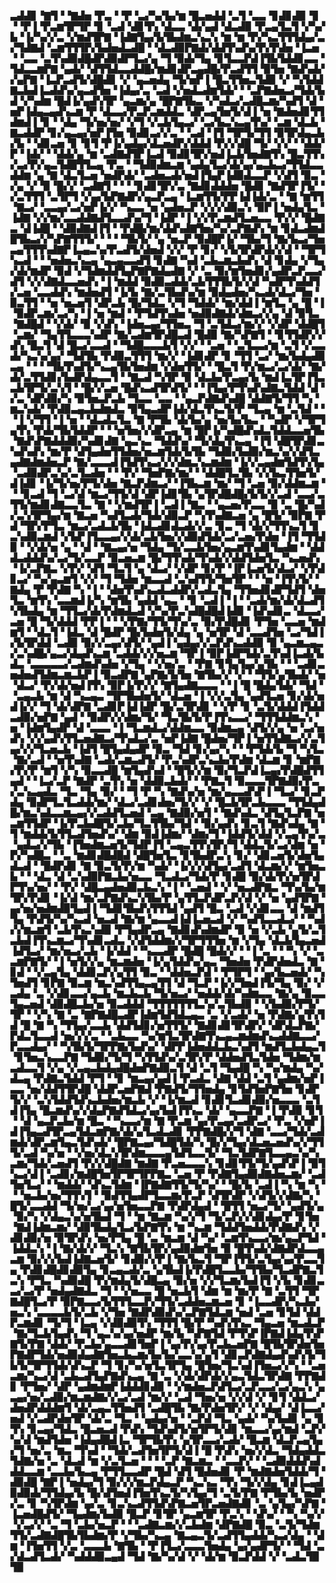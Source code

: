 ▃▟▟▊▝▇▜▝▝▇▟▅▝▛▃▝▝▛▝▃▞▚▞▙▞▆▝█▃▅▟▟▝▃▜▝▃▃▝▊▟▊▟▉▝▊▝▝▛▐▝▛▃▆▜▛▜▛▝▊▝▃▟▝▟▊▜▚▝▟▃▃▝▟▞▄▟▝▟▃▟▉▝▛▃▄▜▃▜▝▞▚▞▙▝▐▞▚▞▞▃▝▞▆▟▜▛▇▝▐▟▇▜▄▞▙▜▙▟▆▃▚▃▚▝▆▝▆▝▛▞▚▃▜▜▜▟▄▞▃▞▜▟▇▟▝▃▆▜▜▜▛▞▙▟▅▟▃▟█▝▝▟▃▟▉▛▇▟▞▟▟▜▚▟▚▞▛▞▛▟▅▝▐▃▅▝▝▃▃▝▃▜▚▟▉▟█▟▛▟▉▟▛▜▃▞▄▝▜▝▉▟▞▜▄▝▊▜▃▃▛▟▐▜▙▜▟▟▊▃▃▝▜▟▃▃▆▛▇▝▄▟▞▝▟▜▜▟▃▃▟▟█▞▆▟▊▟▛▃▄▟█▞▛▃▟▜▜▝▉▜▅▝▇▟▚▟▞▞▄▛▇▝▐▃▛▃▟▜▞▟█▟▊▝▞▝▄▃▅▟▄▝▜▞▅▛▐▝█▃▜▜▅▃▜▟▉▝▞▝▚▜▟▟▇▃▙▟▐▃▟▟▚▞▄▃▟▜▅▝▐▟▄▞▃▝▃▟▝▞▅▟▃▟▆▜▟▞▝▝▃▛▇▟▅▃▞▜▟▞▙▟▝▞▚▟▆▝█▟▐▞▄▟▚▜▛▝▄▃▆▞▄▝█▛▇▜▙▃▝▞▚▟▃▞▃▟█▃▆▞▚▟▜▝▟▝▅▛▐▟▄▃▄▟▚▃▆▝▛▝▟▃▃▞▛▃▛▃▆▟▟▃▝▟▛▃▄▜▅▜▞▟▐▝▅▝▇▟▅▟▊▜▜▟▆▟▐▝▊▝▝▟▄▝▜▞▅▞▅▞▝▞▜▝▞▃▙▜▄▃▞▝▃▞▙▃▚▃▄▜▚▞▝▃▆▝▟▃▙▝▇▃▟▟▛▝▊▞▄▃▄▞▅▛▐▜▅▝▉▟▊▃▞▞▃▝▝▃▟▝▐▜▝▜▛▜▞▜▜▝▉▜▛▟▄▃▙▞▙▝▝▟▊▃▅▝▊▝▊▜▝▛▐▞▄▟▄▞▟▃▅▟▛▞▟▟▟▝▛▞▞▟█▝▜▞▝▞▞▝▝▟▟▞▛▝▐▟▞▝▝▟▟▞▄▝▆▝▃▟▇▟▜▛▐▃▟▝▉▟▊▜▛▞▅▟▐▃▙▜▅▟▇▜▚▝█▃▜▜▚▞▃▞▛▞▄▃▜▟█▜▜▃▄▝▛▃▝▝▜▟▉▟▆▃▆▝▄▟▄▜▃▞▟▞▄▞▄▃▙▃▞▜▜▟▃▃▟▟▆▝▄▝▇▝▟▃▜▃▅▝▅▟▛▟▞▝▃▟▅▃▟▞▅▟▐▜▄▛▐▟▉▟▃▃▛▝▞▟▜▝▉▃▝▞▄▝▞▝▉▝█▞▞▝▃▟▇▜▝▝▝▝▊▟▊▜▛▞▃▝▇▟▊▟▟▟▅▝█▟▊▝▇▟▜▛▐▜▞▝▞▃▜▜▜▝▃▜▛▜▝▞▄▞▙▛▇▟▛▞▄▃▛▃▄▝▐▃▆▜▜▞▛▛▐▟▐▟▞▃▝▝▇▝▆▜▜▝▇▃▞▝▃▃▄▞▃▞▅▛▐▞▞▝▚▃▃▝▅▝▄▟▅▃▛▝▞▞▞▟▉▃▚▝▉▛▐▝▅▟▄▜▃▝▐▟▇▝▞▞▆▞▃▃▟▟▇▟▜▃▃▟▚▞▜▝▐▟▛▝▐▝▞▞▛▃▆▟▜▃▅▃▃▝▛▞▞▝█▟▇▃▝▟▐▟█▝▝▟▉▟▇▟▐▜▝▝▛▟█▞▆▞▟▟▚▟▇▜▅▞▚▞▃▛▇▟▚▝▆▝▊▟▃▟▆▟█▜▙▃▞▞▚▛▇▜▜▜▞▝▝▝▝▜▙▜▞▝▄▝▅▃▛▝▉▟█▛▐▞▝▜▙▞▜▝▇▞▙▃▞▜▅▃▄▜▜▜▚▟▇▛▐▃▄▃▚▞▛▃▟▜▞▟▅▟▝▞▞▝▛▝▊▞▝▞▙▜▛▟▛▟▞▞▟▝▝▜▛▜▚▃▟▝▝▝▅▟▅▃▚▃▄▝▄▃▄▃▃▟▜▝▊▟▇▝▚▟▝▃▙▃▆▃▙▟▚▝▟▝▊▟▄▝▞▜▄▞▟▞▆▟▛▝▉▟▝▞▜▟▆▟▟▜▄▛▇▛▇▟▄▟▇▝▞▝▃▝▉▞▆▜▅▟▊▞▄▟▛▃▛▃▃▞▟▜▝▞▞▟▇▟▃▃▅▟▚▝▐▝▆▟▟▝▉▟▉▃▟▟▞▃▙▜▜▜▙▜▞▞▟▝▚▟▛▜▚▟▟▜▞▃▅▝▃▃▟▟▚▝▆▟▅▟▜▝▐▞▙▝▇▞▃▜▙▟▚▞▆▝▉▟▄▟▅▞▚▃▟▞▟▃▞▜▅▝▉▃▜▜▝▝▅▝▅▃▅▜▝▟▛▃▙▝█▞▜▟▃▝▞▜▝▜▟▟▞▝▆▞▟▟▐▝▆▜▃▝▄▝█▝▐▝▉▟▛▃▆▞▃▞▚▝▐▝▅▝▆▟▝▝▛▜▟▜▚▟▅▝▅▟▉▟▇▟▞▟▆▃▞▞▄▝▟▝▉▜▃▝▇▟█▟▝▝▞▟▞▝▉▝▞▟▚▝▐▟▅▃▄▞▜▜▅▃▝▜▝▃▜▟▃▞▆▞▞▝▞▟▛▝▟▟█▜▝▃▆▞▝▜▄▜▜▃▃▃▚▟▛▝▇▞▃▟▆▜▛▟█▃▟▝█▟▉▝▇▞▚▛▇▜▝▝▊▜▜▟▛▞▞▟▚▝█▃▜▝▟▝█▃▞▃▃▟▝▝▜▟█▃▃▃▙▜▝▞▞▝▝▃▅▝▝▃▜▃▃▞▆▝▃▜▝▞▃▃▟▞▚▃▚▞▄▞▝▜▟▜▙▝▛▟▉▃▜▜▜▝▆▞▞▝▐▟▊▟▛▝▊▝▜▜▝▃▞▝▆▞▙▟▄▟▉▃▄▝▝▝▝▜▙▜▚▟▜▞▚▃▄▜▙▜▅▟▆▝▞▟▅▜▜▞▝▝█▃▜▝▛▞▆▃▞▃▞▟▞▝▇▞▟▞▃▜▜▟▊▞▙▟▛▟▄▃▃▜▝▝▇▃▟▝▚▜▛▝▉▝▟▃▙▞▛▃▄▞▙▝▆▟▐▃▜▛▐▜▃▃▙▜▛▜▞▃▚▜▝▝█▞▞▃▅▝█▟▚▃▟▜▛▟▜▞▝▝▐▜▄▞▛▜▚▟▚▟▇▃▜▟▟▝▟▝▞▃▝▟▛▟▉▞▚▝▉▜▅▃▛▃▙▝▜▃▃▝▃▃▝▝▄▃▛▟▇▟▚▟█▝▟▟▇▜▞▜▜▝▚▝▆▃▚▟▞▝▛▟▉▃▄▃▙▟▆▟▃▝▉▜▄▃▟▛▐▟▞▟▃▜▚▃▜▞▛▝▜▃▄▝▆▝▃▜▟▝▝▝▐▝▞▜▜▝▐▝▅▝▝▟▃▟▃▜▃▝▇▝▛▜▙▝▟▞▙▞▄▝▅▞▙▞▙▃▝▝▚▟▛▝▞▜▛▜▄▜▚▝▛▟▞▜▙▜▟▟▛▝▝▝▅▜▅▞▞▟▛▃▄▝▆▝█▛▐▞▚▟█▟▚▟▃▜▟▟▃▃▅▜▙▝▇▟▚▛▇▟▟▟▉▞▚▟▊▟▇▝▄▃▚▃▝▜▟▟▚▞▝▜▞▟▄▜▚▃▄▝▐▜▝▟█▜▛▟▊▃▚▟▚▟▚▝▆▞▛▝▟▜▄▟▅▜▜▟▅▞▅▃▆▜▟▞▙▜▙▝▜▟▉▞▙▟▉▞▆▃▚▞▞▟▜▃▄▟▇▟▆▟▅▃▛▝▇▞▃▃▃▟▐▜▟▜▚▃▞▞▞▟▆▃▚▃▆▟▆▝▐▞▞▃▄▟▆▜▟▜▚▜▄▝▃▟▉▟▛▃▚▞▃▜▃▟▅▝▝▝▛▞▝▜▅▛▇▞▆▞▝▝▟▟█▜▃▜▙▝▞▞▙▃▜▜▅▜▞▟▐▟▊▝▐▞▜▞▅▞▛▜▞▟▅▝▇▃▛▟▆▃▞▝▐▜▙▃▆▝▆▞▝▜▝▃▅▝▉▞▟▟▆▃▆▝▝▝▊▃▟▝▜▝▃▞▟▝▆▃▞▜▜▞▟▝▟▛▐▟▊▜▙▝▄▜▛▟█▟█▞▙▜▞▞▃▟▝▃▃▞▃▜▜▞▆▟▊▟▇▃▃▜▃▝▇▝▝▞▆▟▜▛▐▝▃▟▐▝▇▃▝▝▄▃▅▞▛▃▃▝▉▝▃▝█▞▚▟▞▃▚▜▛▜▄▞▆▝▇▃▅▝▚▟▜▃▟▞▜▟▞▟▉▃▛▝▚▜▚▟▇▃▅▝▄▝█▜▞▝▉▛▇▝▛▟▝▜▛▞▛▜▃▝▆▃▞▃▟▃▙▜▙▝▐▟▃▟▊▟▃▟▞▞▃▝▊▃▝▜▝▟▞▞▜▜▚▃▜▝▊▃▚▟▉▃▆▟▝▞▙▛▐▜▃▃▄▞▞▟▞▃▙▜▅▞▞▟▉▟▜▟▞▃▞▃▅▞▛▟▅▝▐▜▝▜▜▟▉▝▝▞▟▞▅▝▄▝▝▟▝▝▇▃▄▞▅▝▜▟▄▝▜▞▃▃▙▜▅▞▄▃▆▜▚▟▊▜▄▟▆▝▝▟▟▟▃▟▟▟▚▞▃▞▜▞▃▃▛▝▉▃▅▃▆▝█▞▜▜▚▟▞▜▚▟▞▞▟▟▜▟▅▜▃▝▚▃▅▟▚▝▐▞▃▛▇▃▝▞▛▞▝▟▜▝▜▃▜▝▄▝▟▃▞▝▞▟▛▝▊▞▛▝▐▛▐▃▅▜▞▟▃▞▝▞▛▟▊▃▞▝▚▞▄▃▆▜▝▞▞▝▜▝▜▟▅▝▆▃▃▟▝▃▚▟▜▜▞▜▅▜▛▝▝▝▅▝▐▜▚▜▞▝▇▟▄▝▛▝▛▟▇▝▚▝▐▝▝▟▅▜▚▟▚▃▟▃▟▟▛▞▃▟▃▜▄▝▜▜▅▟▊▟▛▜▟▜▝▟▅▜▃▝▆▜▚▝▃▃▆▟▐▞▚▝▆▜▙▝▄▟▟▝▄▃▝▝▊▝▃▟▐▝▐▝▝▃▟▞▆▞▟▞▟▃▟▜▚▜▙▟▄▝▆▝▜▜▃▞▟▞▛▟▆▟▃▟▝▞▚▞▛▃▚▟█▟█▟▐▟▉▝▐▟▚▟▊▃▝▟▃▃▞▃▅▝█▝▜▞▟▟▟▝▛▛▐▝▝▝▞▛▇▞▜▜▞▜▚▞▃▝▉▞▛▟█▟▊▝▛▜▅▝▃▃▅▝▆▟▆▜▝▝▟▃▜▝▐▟▃▝▟▝█▟▛▝█▞▙▟▅▜▞▟▄▝▄▝▅▜▛▝▟▝▃▃▟▜▅▝▃▞▜▟▐▞▙▜▛▟▟▝▃▟▉▝▉▞▞▃▄▞▟▜▞▝▄▟▐▝▄▟▄▞▞▃▛▟▚▃▟▟▉▝▉▝▄▃▆▃▄▃▞▃▚▟█▞▄▃▞▟▄▟▚▃▆▝▃▟▟▞▞▞▅▃▆▝▜▛▐▝▉▛▐▟▛▜▟▞▃▜▚▟▐▃▟▞▙▟▃▝▃▃▃▃▃▞▃▟▆▟▚▟▅▝▞▜▄▝▝▞▅▞▃▝▝▛▇▝▊▜▄▜▄▞▄▜▙▝▝▝▃▟▊▃▅▟▅▟▜▟▆▃▆▃▙▛▐▝▉▃▟▛▇▝▄▛▇▞▙▜▅▝▇▜▙▞▞▝▞▝▝▜▜▞▄▜▙▟▞▝▅▝▟▃▞▝▛▞▟▞▅▟▐▜▚▝▉▛▐▞▛▞▞▝▇▜▄▟▇▃▃▃▝▝▐▝█▝█▟▄▜▟▞▝▜▟▝▝▃▄▃▙▝▆▝▟▝▚▃▄▃▝▜▛▜▙▟▅▜▞▝▟▃▅▝▐▝▞▞▃▜▄▝▄▟▜▃▅▝▊▞▟▞▅▟▐▞▞▝▜▝▟▞▟▛▇▝▃▟▊▛▐▟▐▟▛▝█▞▃▜▛▟▊▝▝▞▛▝▊▝▃▜▞▟▟▟▐▜▟▟▃▟▉▞▅▛▇▝▄▟▝▝▉▟▛▞▞▟▆▞▜▞▝▜▃▜▙▜▞▛▐▜▚▃▃▞▝▜▜▜▟▟▆▃▚▝▅▝▐▟▆▜▄▟▛▝▟▝▃▃▃▝▐▝▜▃▆▟▃▞▟▟▆▃▃▝▉▟▆▃▄▝▟▜▞▞▄▝▅▝▃▞▅▟▚▝▞▞▄▟▚▜▜▃▅▟▇▃▞▜▚▟▃▞▃▝▅▛▐▟▇▝█▟▅▞▜▛▐▝▅▜▜▟▇▃▞▞▃▜▄▞▞▞▜▃▅▃▙▝▐▟▜▝█▜▄▟▄▟▛▝▉▃▝▜▟▝▊▞▄▞▚▝▝▝▛▜▟▞▙▝▜▝▚▜▃▝▇▞▃▟▝▝▅▜▚▟▇▝▃▟▞▃▆▃▟▜▞▝▛▃▚▟▛▃▚▃▙▞▛▟▆▝▟▃▆▝▊▝▆▛▇▞▛▞▛▝▆▜▝▞▚▝▉▃▃▟█▝▆▜▄▟▚▟▝▝█▜▞▞▆▝▉▞▜▃▛▟▐▃▄▞▛▟█▟▜▜▄▟▝▝▐▃▞▃▛▝▇▟▛▝▃▜▚▝▅▝▟▟▉▃▙▟▞▝▝▛▇▃▜▝▉▃▃▃▜▛▇▟▉▞▛▃▞▃▚▃▄▟▃▝▜▃▝▜▄▝▉▞▝▝▜▝▛▝▚▝▇▟▚▞▅▝▆▞▄▃▃▟▚▛▐▝▜▃▞▝▊▃▛▟▄▝▉▟▛▜▃▜▃▟▟▞▆▞▝▟▃▞▃▟▊▟▅▞▜▞▞▝▞▝█▃▙▜▛▃▙▃▃▃▝▜▜▟▄▟█▞▆▃▚▟▃▃▆▃▄▞▞▃▟▟▜▃▅▟▝▃▄▝▇▟▉▞▅▜▝▝▇▟▚▟▃▝▟▜▄▜▃▛▇▝▅▃▆▜▜▟▛▝▐▞▛▃▙▟█▜▞▃▙▞▜▃▜▜▙▞▜▟▝▝▉▞▄▟▚▝▊▃▜▝▇▟▚▟▄▝▇▝▜▝▆▟▟▞▙▜▜▃▟▜▅▟▚▞▝▟▆▝▉▟▐▟▆▞▝▟▆▞▜▝▐▟▟▜▞▟▟▝▞▃▄▜▚▞▃▝▄▟▃▞▞▜▙▝▐▜▅▟▆▃▅▜▞▜▟▛▐▜▝▃▄▃▜▜▚▜▛▞▜▝▟▟▃▜▞▃▞▟▆▝▅▝▛▞▚▟█▃▝▝▃▝▆▟▊▟█▟█▟▝▟█▜▅▜▃▝▊▜▙▟▛▃▚▝▊▞▝▟▊▃▅▜▞▟▅▜▄▟▃▟▝▝█▟▛▟▊▝▇▝▉▃▜▞▛▞▆▝▚▟▞▝▐▞▞▞▟▜▄▞▃▟▜▝▟▃▆▞▞▝▆▜▅▃▙▝▝▝▟▃▝▟▝▃▚▟▉▛▇▃▙▞▅▃▃▝▜▃▟▃▞▜▟▞▛▝▊▟█▝▉▞▟▞▛▞▅▜▛▟▛▜▚▞▅▞▝▝▛▞▝▟█▃▄▟▅▟▉▃▙▃▚▝▐▝▝▃▅▟▝▝▞▝▅▃▟▛▇▃▝▜▚▞▙▞▆▜▛▞▛▟▊▝▐▞▟▝▆▞▃▛▇▟▚▃▚▜▙▞▛▝▄▜▜▃▛▟▛▃▛▞▟▝▞▝▅▝▄▟▜▛▇▝▄▞▅▞▅▟▆▟▉▜▄▟▐▝▜▟▊▜▙▟▚▜▜▜▟▝▄▟▜▝█▃▝▃▟▝▞▟▊▃▃▝▟▝▆▟▜▜▄▝▛▟▜▞▚▞▚▃▟▝▅▃▟▝▇▞▆▝▄▃▃▟▐▟▐▃▅▃▟▝▞▝▚▟▜▃▃▟▃▞▝▝▚▟▞▞▆▃▆▜▝▃▙▜▚▃▚▟▉▝▛▜▄▟▛▃▄▝▇▟▊▟▚▟▆▟▛▝▉▝▅▝▞▃▙▝▄▜▞▃▜▃▙▟▐▜▚▃▆▃▞▜▚▟▊▃▟▃▝▞▟▜▟▟▆▞▞▜▛▜▜▜▅▝▆▝▞▜▄▝▟▃▙▜▄▃▅▟▐▟▜▃▞▝▆▞▅▃▞▃▙▝▐▞▟▟▝▝▚▃▃▟▛▝█▟█▝█▟▞▞▝▝▐▝▃▝▝▝▚▝▞▝▃▃▆▛▇▜▞▝▐▝▅▜▞▞▄▝▆▃▆▟▅▝▐▞▄▜▟▟▚▞▄▃▝▜▅▟▅▝▛▟▛▟▅▟▃▝▇▝▊▟▝▝▞▃▄▜▄▝▟▟▊▃▛▞▄▜▜▝▉▃▝▝▟▟▅▃▛▟▝▝▛▜▛▜▝▝▄▞▙▃▅▟▞▝▚▜▅▟▜▝▊▛▇▝▉▃▆▝▆▃▚▟▜▜▄▃▄▜▜▝▟▝▜▃▛▝▐▞▞▜▅▟▐▜▞▜▄▝▉▞▝▞▃▟▄▝▃▝▞▟▊▃▃▞▄▃▙▝▆▃▙▃▙▝▜▞▅▃▞▝▅▟▟▞▟▞▚▟▆▃▃▝▇▞▄▝▉▃▃▜▄▃▅▟▝▟▉▟█▃▙▞▅▝▉▃▟▟▟▝▜▜▜▜▜▜▜▃▚▞▃▜▙▟▉▝▝▞▙▟▉▞▛▜▞▜▛▝▝▞▚▝▇▝▃▝▇▛▇▟█▃▟▛▐▟▆▜▟▜▟▃▄▃▝▃▝▞▃▟▞▝▅▝▛▟▇▞▄▜▚▜▟▝█▝▇▝▚▝▜▜▄▞▃▃▙▝▟▟▜▟▊▞▅▜▜▜▞▝▇▟▊▟▊▜▛▟▛▞▝▟▛▟▃▛▇▞▛▟▃▜▃▃▟▝▅▞▞▞▃▝▝▃▙▃▃▝▚▞▆▜▃▜▛▟▇▜▚▃▄▃▆▟▆▟▚▃▟▟▇▃▃▞▛▃▃▟▄▞▝▝▚▜▙▜▞▜▛▛▇▞▙▟▚▞▝▟▛▛▐▟▅▟▟▃▙▃▚▟▜▝▆▟▜▃▙▟▄▃▜▝▊▜▅▃▚▃▃▛▇▝▜▟▉▞▜▞▜▝▚▜▜▟▚▞▃▜▛▞▛▝▟▟▅▟▜▃▜▟▅▝▜▟▆▞▆▃▟▃▃▜▝▞▄▝▞▃▄▃▙▟▄▟█▟▅▛▇▟▉▃▜▝▟▝▃▜▝▜▄▟█▝▚▝▚▞▆▟▄▝▚▞▟▃▄▝▛▟▇▃▜▟▟▝▛▜▝▝▊▝▆▃▄▞▄▟▐▝▛▃▟▃▝▟▇▝▟▟▝▃▜▝▄▟▆▞▅▛▐▃▃▝▅▞▟▟▜▜▛▟█▝▟▟▛▃▅▛▇▟▝▛▇▟▜▞▜▜▅▟▄▝▊▜▟▜▅▛▇▜▅▝▊▟▛▜▞▞▝▃▚▜▟▟▜▟▚▃▙▟▅▞▆▃▙▝▞▝▐▞▆▃▟▝▊▟▊▜▃▟▊▟▉▞▅▃▃▃▝▃▜▟▐▜▄▝█▃▆▟▚▞▞▟▄▛▇▟▜▟▃▞▄▞▙▟▐▜▚▃▝▟▞▝▄▃▃▛▇▝▐▝▛▟▉▝▊▜▝▝▟▝▄▃▛▃▙▞▆▝█▃▝▝▚▃▃▞▆▝▇▝▛▃▆▝▄▞▛▃▄▞▃▟▛▃▞▝▛▃▝▞▅▛▐▟▐▜▄▃▟▜▛▃▄▜▟▃▆▛▇▞▟▞▄▜▃▟▃▟▊▝▛▛▇▟█▞▞▜▝▟▇▝▃▃▞▜▟▞▃▟▆▟▞▟▛▃▆▜▄▃▜▟▚▟▞▝█▛▇▃▄▞▜▟█▜▟▞▚▝█▞▞▜▄▞▟▃▅▃▅▟▚▞▞▜▜▜▞▃▟▝▚▞▅▝▝▞▅▞▟▃▚▜▛▟▆▃▃▃▄▜▟▜▃▃▜▞▝▜▃▜▟▛▇▜▃▃▄▃▚▞▚▃▆▞▜▟▞▃▅▟▜▝▛▞▞▟█▟▇▝▆▟▇▝▛▃▅▃▃▃▚▝▊▟▊▜▜▞▜▞▄▟▚▛▐▝▉▜▚▃▞▟▐▝▃▟▊▞▆▟█▜▅▜▛▜▛▜▛▛▇▃▝▃▅▝▛▝▛▟▇▜▄▟▉▟▇▟▅▃▆▞▝▃▟▜▅▜▃▞▝▝▆▟▟▞▝▟▚▃▜▟▆▝▐▛▇▟▇▜▜▞▜▞▚▞▝▝█▞▙▝▃▟▐▝▚▝▆▝▚▝▝▝▅▃▙▞▅▞▜▜▚▜▝▝▉▟▜▜▄▟▛▜▃▃▆▞▛▃▛▝▟▜▛▟▛▝▞▟▜▞▞▟▇▞▚▝█▜▞▃▃▟▟▝▜▞▅▞▃▞▄▞▅▜▅▃▃▛▇▝▛▟▛▟▄▟▝▝█▜▜▝▅▃▞▜▞▝▄▟▜▞▄▝▉▞▚▝▞▟▄▃▚▞▅▜▙▟▝▜▝▝▆▝▇▃▆▝▚▞▞▜▝▜▞▃▛▞▞▟▊▟▄▞▛▝▊▜▅▝▇▟▐▟▆▃▆▞▝▟▉▜▙▟▄▜▃▞▙▛▇▜▚▝▆▝▚▃▆▝▜▟▟▜▅▟▟▞▛▟▇▟▚▝▞▟▊▟▉▞▅▝▉▜▛▟▚▝▅▞▛▜▄▝█▝▃▝▆▃▆▝▟▝▚▞▝▃▆▜▚▃▃▞▆▞▄▃▛▜▟▝▐▟▟▃▚▝▐▝▇▞▟▞▞▝▜▃▚▝▇▜▙▜▛▞▄▟▉▟▆▜▅▝▉▝█▜▚▟▞▟▇▟▛▟▃▃▄▃▆▝▉▞▞▞▙▟▐▟▇▃▅▜▞▝▊▟▉▞▞▛▐▝▇▞▙▃▜▝▜▛▐▜▜▞▃▜▄▞▄▞▛▃▃▜▄▝▛▟▊▟█▟▊▟▉▜▄▝▊▃▄▃▟▞▃▝▄▜▙▟▐▞▛▟█▜▃▃▙▞▜▜▙▞▜▃▟▛▇▃▜▃▚▝▛▜▃▝▚▟▉▟█▝▛▞▆▟▄▜▞▟█▃▄▝▉▞▅▝▞▞▜▃▆▞▙▟▐▜▝▞▙▝▊▟▊▃▃▞▃▞▛▝▅▟▄▟▇▟▃▝▜▝▝▞▅▃▃▝█▝▅▃▙▜▝▟▆▝▆▝▆▞▛▝▇▝▃▜▜▝▜▛▇▟█▜▃▞▛▝▉▛▇▃▃▞▙▜▜▜▃▃▛▞▜▜▞▃▟▟▅▃▆▃▅▝▊▝▐▃▃▟▛▞▚▃▙▞▅▃▚▝▃▃▃▃▙▜▞▃▙▝▞▜▅▝▇▟▛▟▉▟▚▞▃▛▇▜▟▃▆▝▅▟▝▃▅▝▊▜▟▝▟▟▛▃▆▟▊▝▜▞▜▝▐▃▄▝▞▟▉▟▉▜▚▝▜▜▜▝█▞▛▝▚▟▚▜▚▃▝▜▄▃▅▝▆▃▟▃▛▝▇▞▜▃▙▜▄▟▚▝▜▝▄▃▚▞▄▞▅▟▛▝▆▞▙▝▚▛▇▜▟▝▛▜▚▛▐▛▇▟▐▟▄▜▚▛▇▜▞▛▇▝▟▟▞▝▛▃▙▞▄▃▃▟▊▜▅▛▐▝▄▞▛▞▄▞▛▃▙▃▅▛▇▝█▜▙▜▛▟▅▜▅▛▇▟▛▜▟▞▅▟▉▟▄▟▇▜▅▃▙▃▆▞▙▞▙▞▃▃▚▞▄▜▝▟▊▃▛▟▇▟▄▟▚▟▚▜▞▜▙▜▞▜▛▜▜▟▞▟▚▃▛▝▜▝▊▞▚▞▅▜▃▜▛▜▄▝█▜▅▞▜▃▚▟▐▜▅▃▞▞▚▝▝▃▅▃▆▞▚▃▞▟▝▃▙▃▟▜▄▛▇▟▚▃▄▝▇▝▃▝▞▟▞▟▛▟▞▞▄▃▜▟▃▜▛▟▇▝▛▛▇▟▊▝▛▜▅▞▝▟▛▝▄▟▆▟▆▛▐▟▟▟▊▟▉▝▝▞▆▟▅▃▛▟▜▃▞▃▛▃▃▞▃▞▄▃▚▝▄▃▄▞▅▞▃▟▉▞▆▃▆▟▇▞▞▃▞▃▟▝▆▞▞▝▃▟▝▜▅▞▅▝▞▞▟▝▞▝▊▜▝▟▟▃▞▟▅▟▛▟▟▟▆▜▝▟▞▃▄▃▜▜▅▟▜▝▃▟█▜▙▝▇▞▛▟▅▜▛▞▝▞▝▟▄▞▝▟▐▃▃▞▅▟▝▞▃▟▛▟▅▜▛▝▟▞▃▝▜▃▝▝▄▟▄▞▅▝▝▃▛▟▝▜▃▝▄▟▞▝▚▞▙▟▊▝▄▝▊▜▚▝▊▃▄▞▜▟▃▝█▃▅▃▟▝▛▟▚▝▜▟▚▟▜▞▅▜▛▜▞▟▊▝▆▃▃▞▄▞▆▟▝▃▛▞▚▞▟▝▆▟▜▟▅▝▐▟▄▟█▟▐▃▝▜▛▜▙▜▚▝▄▜▛▃▃▞▃▟▞▝█▃▆▝▟▃▛▃▄▜▄▞▜▝▅▞▃▝▆▃▝▜▚▟▝▝▜▟▞▃▟▜▅▜▛▜▞▟▐▝█▝▛▟▚▝▅▞▞▟▃▝▜▟▄▟▟▃▜▟▇▞▅▝▃▝▟▃▟▝▆▝▞▃▜▃▅▝▝▝▝▃▛▝▇▃▆▃▝▝▃▃▛▞▝▝▃▟▉▟▟▟▚▟▟▟▃▃▆▝▃▃▙▞▙▃▄▝▛▜▜▃▃▟▛▝█▟▝▟▜▝█▟▅▟▊▝▛▝▆▟▇▟▅▜▟▟▞▜▝▟▉▟█▝▇▛▐▝▅▟▄▞▜▝▉▞▞▞▆▃▛▟▄▃▛▝▚▃▚▃▝▜▚▝▜▞▞▟▄▝▊▟▐▃▄▟▉▟▉▟▞▜▜▟▄▞▙▝█▞▟▜▅▟▐▜▅▜▚▃▜▞▚▜▄▞▜▝▃▜▞▛▇▝▛▜▙▞▙▝▅▟▛▞▃▝▊▝▚▜▛▟▆▝▄▞▃▝▊▃▚▃▟▜▜▟▚▛▇▃▅▜▛▃▅▟▇▟▊▝▃▝▄▜▄▞▚▛▇▝▐▃▅▟█▟▜▞▝▜▄▟▆▞▙▟▉▝█▃▛▝▊▜▛▝▄▃▆▜▛▝▛▃▚▝▝▟▚▞▝▝▚▝▚▞▞▝▞▃▞▞▝▃▝▜▝▃▙▞▅▃▛▝▝▝▃▟▇▃▆▞▞▃▙▟▆▝▟▛▇▟█▝▉▃▝▃▜▞▜▟▆▜▜▞▃▟▇▟█▜▙▜▙▟▆▞▛▝▞▜▙▞▚▃▄▝▇▃▄▃▜▞▃▟▜▜▄▟▟▞▚▃▞▟▄▝▝▟▆▝▐▜▅▜▜▝▞▃▝▃▃▃▙▝▇▜▙▝▝▛▐▜▃▞▃▃▃▜▅▟▄▝▄▞▄▟▛▜▞▝▝▜▟▝▃▞▟▃▟▜▃▟▞▝▚▟▟▟▉▃▄▟▝▜▟▝▇▞▚▞▟▝▞▝▟▞▆▝▉▃▛▟▟▝▞▝▃▟▃▜▉▜▉
